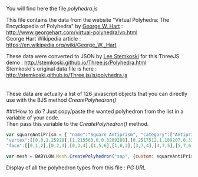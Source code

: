 You will find here the file _polyhedra.js_

This file contains the data from the website "Virtual Polyhedra: The Encyclopedia of Polyhedra" by [George W. Hart](http://www.georgehart.com/) : http://www.georgehart.com/virtual-polyhedra/vp.html  
George Hart Wikipedia article : https://en.wikipedia.org/wiki/George_W._Hart  

These data were converted to JSON by [Lee Stemkoski](http://home.adelphi.edu/~stemkoski/) for this ThreeJS demo : http://stemkoski.github.io/Three.js/Polyhedra.html  
Stemkoski's original data file is here : http://stemkoski.github.io/Three.js/js/polyhedra.js  
<br/>
<br/>
These data are actually a list of 126 javascript objects that you can directly use with the BJS method _CreatePolyhedron()_  

###How to do ?
Just copy/paste the wanted polyhedron from the list in a variable of your code.  
Then pass this variable to the _CreatePolyhedron()_ method.  



```javascript
var squareAntiPrism = { "name":"Square Antiprism", "category":["Antiprism"],
"vertex":[[0,0,1.25928],[1.215563,0,0.3289288],[0.2517512,1.189207,0.3289288],[-1.111284,0.4925857,0.3289288],[-0.71206,-0.9851714,0.3289288],[0.5035025,-0.9851714,-0.6014224],[0.6077813,0.4925857,-0.9867865],[-0.7552537,-0.2040357,-0.9867865]],
"face":[[0,1,2],[0,2,3],[0,3,4],[1,5,6],[1,6,2],[3,7,4],[4,7,5],[5,7,6],[0,4,5,1],[2,6,7,3]]};

var mesh = BABYLON.Mesh.CreatePolyhedron("sap", {custom: squareAntiPrism}, scene);
```

Display of all the polyhedron types from this file : _PG URL_
